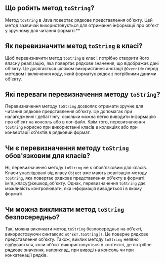
## Що робить метод `toString`?
Метод `toString` в Java повертає рядкове представлення об'єкту. 
Цей метод зазвичай використовується для отримання інформації про об'єкт у зручному для читання форматі.**

## Як перевизначити метод `toString` в класі?
Щоб перевизначити метод `toString` в класі, потрібно створити його власну реалізацію, яка повертає рядкове значення, що відображає дані об'єкту. Це досягається шляхом використання анотації `@Override` перед методом і включення коду, який форматує рядок з потрібними даними об'єкту.

## Які переваги перевизначення методу `toString`?
Перевизначення методу `toString` дозволяє отримати зручне для читання рядкове представлення об'єкту. Це допомагає при налагодженні і дебаггінгу, оскільки можна легко виводити інформацію про об'єкт на консоль або в лог-файл. Крім того, перевизначення `toString` корисно при використанні класів в колекціях або при конвертації об'єктів в рядковий формат.

## Чи є перевизначення методу `toString` обов'язковим для класів?
Ні, перевизначення методу `toString` не є обов'язковим для класів. Класи унаслідовані від класу `Object` вже мають реалізацію методу `toString`, яка повертає рядкове представлення об'єкту в форматі: ім'я_класу@хешкод_об'єкту. Однак, перевизначення `toString` дає можливість контролювати, яка інформація виводиться і в якому форматі.

## Чи можна викликати метод `toString` безпосередньо?
Так, можна викликати метод `toString` безпосередньо на об'єкті, використовуючи синтаксис `об'єкт.toString()`. Це поверне рядкове представлення об'єкту. Також, виклик методу `toString` неявно відбувається, коли об'єкт використовується в контексті, де потрібне рядкове значення, наприклад, при виводі на консоль чи при конкатенації рядків.
